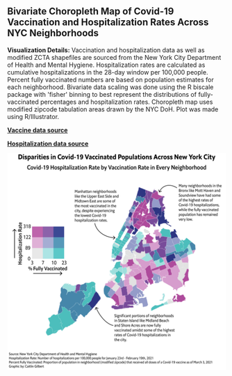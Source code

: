 ## Bivariate Choropleth Map of Covid-19 Vaccination and Hospitalization Rates Across NYC Neighborhoods

**Visualization Details:** Vaccination and hospitalization data as well as modified ZCTA shapefiles are sourced from the New York City Department of Health and Mental Hygiene. Hospitalization rates are calculated as cumulative hospitalizations in the 28-day window per 100,000 people. Percent fully vaccinated numbers are based on population estimates for each neighborhood. Bivariate data scaling was done using the R biscale package with 'fisher' binning to best represent the distributions of fully-vaccinated percentages and hospitalization rates. Choropleth map uses modified zipcode tabulation areas drawn by the NYC DoH. Plot was made using R/Illustrator.

**[Vaccine data source](https://www1.nyc.gov/site/doh/covid/covid-19-data-vaccines.page)**


**[Hospitalization data source](https://github.com/nychealth/coronavirus-data)**


<img src="images/nyc_covid_vax_zcta_3-3-21_new.png?raw=true"/>
